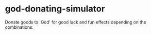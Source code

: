 # god-donating-simulator
Donate goods to 'God' for good luck and fun effects depending on the combinations.
